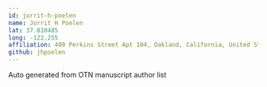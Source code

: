 ```yaml
---
id: jorrit-h-poelen
name: Jorrit H Poelen
lat: 37.810485
long: -122.255
affiliation: 400 Perkins Street Apt 104, Oakland, California, United States
github: jhpoelen
---
```


Auto generated from OTN manuscript author list
